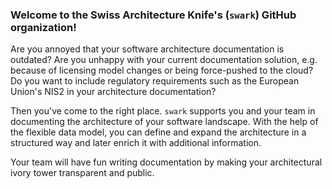 ### Welcome to the Swiss Architecture Knife's (`swark`) GitHub organization!

Are you annoyed that your software architecture documentation is outdated? Are you unhappy with your current documentation solution, e.g. because of licensing model changes or being force-pushed to the cloud? Do you want to include regulatory requirements such as the European Union's NIS2 in your architecture documentation?

Then you've come to the right place. `swark` supports you and your team in documenting the architecture of your software landscape. With the help of the flexible data model, you can define and expand the architecture in a structured way and later enrich it with additional information.

Your team will have fun writing documentation by making your architectural ivory tower transparent and public.

